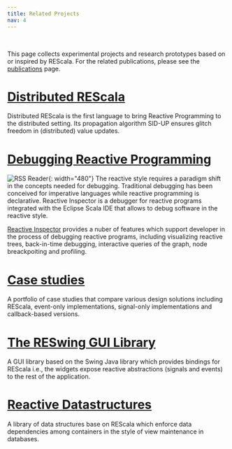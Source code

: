 ```yaml
---
title: Related Projects
nav: 4
---
```



<br />


This page collects experimental projects and research prototypes based on or inspired by REScala. For the related publications, please see the [publications](../publications/) page.

# [Distributed REScala](../distributed/)

Distributed REScala is the first language to bring Reactive Programming to the distributed setting. Its propagation algorithm SID-UP ensures glitch freedom in (distributed) value updates.

# [Debugging Reactive Programming](https://guidosalva.github.io/reactive-inspector/)

![RSS Reader](images/highlight-dependencies-children.png){: width="480"}
The reactive style requires a paradigm shift in the concepts needed for debugging. Traditional debugging has been conceived for imperative languages while reactive programming is declarative. Reactive Inspector is a debugger for reactive programs integrated with the Eclipse Scala IDE that allows to debug software in the reactive style.

[Reactive Inspector](https://guidosalva.github.io/reactive-inspector/)
 provides a nuber of features which support developer in the process of debugging reactive programs, including visualizing reactive trees, back-in-time debugging, interactive queries of the graph, node breackpoiting and profiling.

# [Case studies](./studies/)

A portfolio of case studies that compare various design solutions including REScala, event-only implementations, signal-only implementations and callback-based versions.


# [The RESwing GUI Library](../reswing/)

A GUI library based on the Swing Java library which provides bindings for REScala i.e., the widgets expose reactive abstractions (signals and events) to the rest of the application.


# [Reactive Datastructures](../datastructures/)

A library of data structures base on REScala which enforce data dependencies among containers in the style of view maintenance in databases.   















